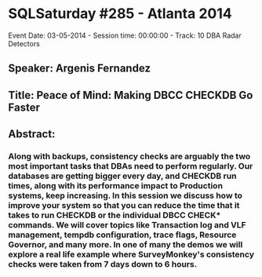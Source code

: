 # SQLSaturday #285 - Atlanta 2014
Event Date: 03-05-2014 - Session time: 00:00:00 - Track: 10 DBA Radar Detectors
## Speaker: Argenis Fernandez
## Title: Peace of Mind: Making DBCC CHECKDB Go Faster
## Abstract:
### Along with backups, consistency checks are arguably the two most important tasks that DBAs need to perform regularly. Our databases are getting bigger every day, and CHECKDB run times, along with its performance impact to Production systems, keep increasing. In this session we discuss how to improve your system so that you can reduce the time that it takes to run CHECKDB or the individual DBCC CHECK* commands. We will cover topics like Transaction log and VLF management, tempdb configuration, trace flags, Resource Governor, and many more. In one of many the demos we will explore a real life example where SurveyMonkey's consistency checks were taken from 7 days down to 6 hours. 
